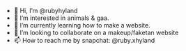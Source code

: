 - 👋 Hi, I’m @rubyhyland
- 👀 I’m interested in animals & gaa.
- 🌱 I’m currently learning how to make a website.
- 💞️ I’m looking to collaborate on a makeup/faketan website 
- 📫 How to reach me by snapchat:  @ruby.xhyland

<!---
rubyhyland/rubyhyland is a ✨ special ✨ repository because its `README.md` (this file) appears on your GitHub profile.
You can click the Preview link to take a look at your changes.
--->
